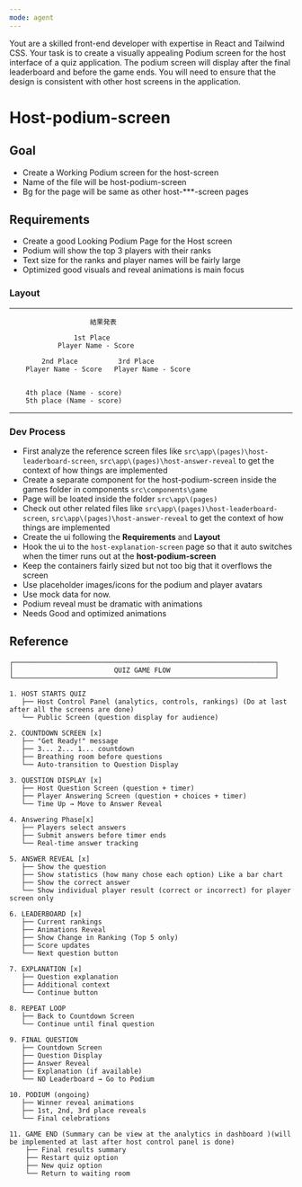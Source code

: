 ```yaml
---
mode: agent
---
```


Yout are a skilled front-end developer with expertise in React and Tailwind CSS. Your task is to create a visually appealing Podium screen for the host interface of a quiz application. The podium screen will display after the final leaderboard and before the game ends. You will need to ensure that the design is consistent with other host screens in the application.

# Host-podium-screen

## Goal

- Create a Working Podium screen for the host-screen
- Name of the file will be host-podium-screen
- Bg for the page will be same as other host-\*\*\*-screen pages

## Requirements

- Create a good Looking Podium Page for the Host screen
- Podium will show the top 3 players with their ranks
- Text size for the ranks and player names will be fairly large
- Optimized good visuals and reveal animations is main focus

### Layout

---

                        結果発表

                    1st Place
                Player Name - Score

            2nd Place          3rd Place
        Player Name - Score   Player Name - Score


        4th place (Name - score)
        5th place (Name - score)

---

### Dev Process

- First analyze the reference screen files like `src\app\(pages)\host-leaderboard-screen`, `src\app\(pages)\host-answer-reveal` to get the context of how things are implemented
- Create a separate component for the host-podium-screen inside the games folder in components `src\components\game`
- Page will be loated inside the folder `src\app\(pages)`
- Check out other related files like `src\app\(pages)\host-leaderboard-screen`, `src\app\(pages)\host-answer-reveal` to get the context of how things are implemented
- Create the ui following the **Requirements** and **Layout**
- Hook the ui to the `host-explanation-screen` page so that it auto switches when the timer runs out at the **host-podium-screen**
- Keep the containers fairly sized but not too big that it overflows the screen
- Use placeholder images/icons for the podium and player avatars
- Use mock data for now.
- Podium reveal must be dramatic with animations
- Needs Good and optimized animations

## Reference

```
┌─────────────────────────────────────────────────────────────────┐
│                         QUIZ GAME FLOW                          │
└─────────────────────────────────────────────────────────────────┘

1. HOST STARTS QUIZ
   ├── Host Control Panel (analytics, controls, rankings) (Do at last after all the screens are done)
   └── Public Screen (question display for audience)

2. COUNTDOWN SCREEN [x]
   ├── "Get Ready!" message
   ├── 3... 2... 1... countdown
   ├── Breathing room before questions
   └── Auto-transition to Question Display

3. QUESTION DISPLAY [x]
   ├── Host Question Screen (question + timer)
   ├── Player Answering Screen (question + choices + timer)
   └── Time Up → Move to Answer Reveal

4. Answering Phase[x]
   ├── Players select answers
   ├── Submit answers before timer ends
   └── Real-time answer tracking

5. ANSWER REVEAL [x]
   ├── Show the question
   ├── Show statistics (how many chose each option) Like a bar chart
   ├── Show the correct answer
   └── Show individual player result (correct or incorrect) for player screen only

6. LEADERBOARD [x]
   ├── Current rankings
   ├── Animations Reveal
   ├── Show Change in Ranking (Top 5 only)
   ├── Score updates
   └── Next question button

7. EXPLANATION [x]
   ├── Question explanation
   ├── Additional context
   └── Continue button

8. REPEAT LOOP
   ├── Back to Countdown Screen
   └── Continue until final question

9. FINAL QUESTION
   ├── Countdown Screen
   ├── Question Display
   ├── Answer Reveal
   ├── Explanation (if available)
   └── NO Leaderboard → Go to Podium

10. PODIUM (ongoing)
   ├── Winner reveal animations
   ├── 1st, 2nd, 3rd place reveals
   └── Final celebrations

11. GAME END (Summary can be view at the analytics in dashboard )(will be implemented at last after host control panel is done)
    ├── Final results summary
    ├── Restart quiz option
    ├── New quiz option
    └── Return to waiting room
```
